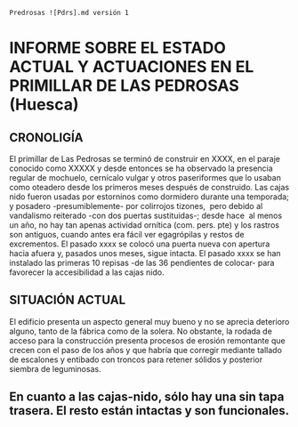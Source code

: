 `Predrosas ![Pdrs].md versión 1`
# INFORME SOBRE EL ESTADO ACTUAL Y ACTUACIONES EN EL PRIMILLAR DE LAS PEDROSAS (Huesca) 

## CRONOLIGÍA
El primillar de Las Pedrosas se terminó de construir en XXXX, en el paraje conocido como XXXXX y desde entonces se ha observado la presencia regular de mochuelo, cernícalo vulgar y otros paseriformes que lo usaban como oteadero desde los primeros meses después de construido. Las cajas nido fueron usadas por estorninos como dormidero durante una temporada; y posadero -presumiblemente- por colirrojos tizones,  pero debido al vandalismo reiterado -con dos puertas sustituidas-; desde hace  al menos un año, no hay tan apenas actividad ornítica (com. pers. pte) y los rastros son antiguos, cuando antes era fácil ver egagrópilas y restos de excrementos. El pasado xxxx se colocó una puerta nueva con apertura hacia afuera y, pasados unos meses, sigue intacta. El pasado xxxx se han instalado las primeras 10 repisas -de las 36 pendientes de colocar- para favorecer la accesibilidad a las cajas nido.

## SITUACIÓN ACTUAL
El edificio presenta un aspecto general muy bueno y no se aprecia deterioro alguno, tanto de la fábrica como de la solera. 
No obstante, la rodada de acceso para la construcción presenta procesos de erosión remontante que crecen con el paso de los años y que habría que corregir mediante tallado de escalones y entibado con troncos para retener sólidos y posterior siembra de leguminosas.

En cuanto a las cajas-nido, sólo hay una sin tapa trasera. El resto están intactas y son funcionales.
----
<!--El vie, 19 sept 2025 a las 13:51, g-aragon (<aragon@seo.org>) escribió:
Hola Jesús,

Confío en que estés bien.

Te escribo para pedirte dos cosas:
1.- Un resumen de las actuaciones realizadas en el primillar de Las Pedrosas.2.- Los datos del SACRE Urbano.

Un saludo,
Delegación Territorial Aragón 